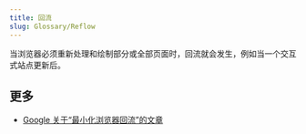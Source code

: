 ```yaml
---
title: 回流
slug: Glossary/Reflow
---
```


当浏览器必须重新处理和绘制部分或全部页面时，回流就会发生，例如当一个交互式站点更新后。

## 更多

- [Google 关于“最小化浏览器回流”的文章](https://developers.google.com/speed/articles/reflow)
